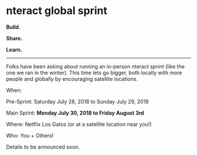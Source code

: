 # nteract global sprint

**Build.**

**Share.**

**Learn.**

------

Folks have been asking about running an in-person nteract sprint (like the one we ran in the winter). This time lets go bigger, both locally with more people and globally by encouraging satellite locations.

When: 

Pre-Sprint: Saturday July 28, 2018 to Sunday July 29, 2018

Main Sprint: **Monday July 30, 2018 to Friday August 3rd**

Where: Netflix Los Gatos (or at a satellite location near you!)

Who: You + Others!

Details to be announced soon.

